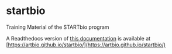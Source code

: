 # startbio
Training Material of the STARTbio program

A Readthedocs version of [this documentation](https://artbio.github.io/startbio/)
is available at [https://artbio.github.io/startbio/](https://artbio.github.io/startbio/)
